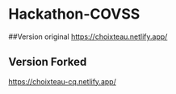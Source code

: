 # Hackathon-COVSS

##Version original
https://choixteau.netlify.app/

## Version Forked
https://choixteau-cq.netlify.app/
